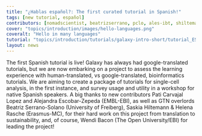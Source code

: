 ```yaml
---
title: "¿Hablas español?: The first curated tutorial in Spanish!"
tags: [new tutorial, español]
contributors: [nomadscientist, beatrizserrano, pclo, ales-ibt, shiltemann, hexylena]
cover: "topics/introduction/images/hello-languages.png"
coveralt: "Hello in many languages"
tutorial: "topics/introduction/tutorials/galaxy-intro-short/tutorial_ES.html"
layout: news
---
```


The first Spanish tutorial is live! Galaxy has always had google-translated tutorials, but we are now embarking on a project to assess the learning experience with human-translated, vs google-translated, bioinformatics tutorials. We are aiming to create a package of tutorials for single-cell analysis, in the first instance, and survey usage and utility in a workshop for native Spanish speakers. A big thanks to new contributors Pati Carvajal Lopez and Alejandra Escobar-Zepeda (EMBL-EBI), as well as GTN overlords Beatriz Serrano-Solano (University of Freiberg), Saskia Hiltemann & Helena Rasche (Erasmus-MC), for their hard work on this project from translation to sustainability, and, of course, Wendi Bacon (The Open University/EBI) for leading the project!


